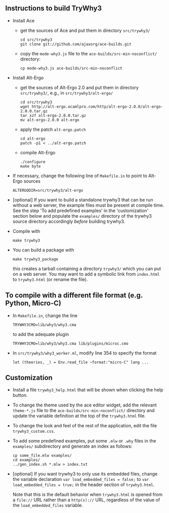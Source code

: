 Instructions to build TryWhy3
-----------------------------

  * Install Ace

      - get the sources of Ace and put them in directory `src/trywhy3/`


            cd src/trywhy3
            git clone git://github.com/ajaxorg/ace-builds.git

      - copy the `mode-why3.js` file to the `ace-builds/src-min-noconflict/` directory:

            cp mode-why3.js ace-builds/src-min-noconflict

  * Install Alt-Ergo

      - get the sources of Alt-Ergo 2.0 and put them in directory `src/trywhy3/`,
        e.g., in `src/trywhy3/alt-ergo/`

            cd src/trywhy3
            wget http://alt-ergo.ocamlpro.com/http/alt-ergo-2.0.0/alt-ergo-2.0.0.tar.gz
            tar xzf alt-ergo-2.0.0.tar.gz
            mv alt-ergo-2.0.0 alt-ergo

      - apply the patch `alt-ergo.patch`

            cd alt-ergo
            patch -p1 < ../alt-ergo.patch

      - compile Alt-Ergo

            ./configure
            make byte

  * If necessary, change the following line of `Makefile.in` to point to Alt-Ergo sources

        ALTERGODIR=src/trywhy3/alt-ergo

  * [optional] If you want to build a standalone trywhy3 that can be
    run without a web server, the example files must be present at
    compile time. See the step 'To add predefined examples' in the
    'customization' section below and populate the `examples/`
    directory of the trywhy3 source directory accordingly *before*
    building trywhy3.

  * Compile with

        make trywhy3

  * You can build a package with

        make trywhy3_package

    this creates a tarball containing a directory `trywhy3/` which you can put on a web server.
    You may want to add a symbolic link from `index.html` to `trywhy3.html` (or rename the file).


To compile with a different file format (e.g. Python, Micro-C)
--------------------------------------------------------------

  * In `Makefile.in`, change the line

        TRYWHY3CMO=lib/why3/why3.cma

    to add the adequate plugin

        TRYWHY3CMO=lib/why3/why3.cma lib/plugins/microc.cmo

  * In `src/trywhy3/why3_worker.ml`, modify line 354 to specify the format

        let (theories, _) = Env.read_file ~format:"micro-C" lang ...


Customization
-------------

  * Install a file `trywhy3_help.html` that will be shown when clicking
    the help button.

  * To change the theme used by the ace editor widget, add the
    relevant `theme-*.js` file to the `ace-builds/src-min-noconflict/`
    directory and update the variable definition at the top of the
    `trywhy3.html` file.

  * To change the look and feel of the rest of the application, edit
    the file `trywhy3_custom.css`.

  * To add some predefined examples, put some `.mlw` or `.why` files in the
    `examples/` subdirectory and generate an index as follows:

        cp some_file.mlw examples/
        cd examples/
        ../gen_index.sh *.mlw > index.txt

  * [optional] If you want trywhy3 to only use its embedded files,
    change the variable declaration `var load_embedded_files = false;`
    to `var load_embedded_files = true;` in the header section of
    `trywhy3.html`.

    Note that this is the default behavior when `trywhy3.html` is opened from
    a `file://` URL rather than a `http(s)://` URL, regardless of the value of
    the `load_embedded_files` variable.
